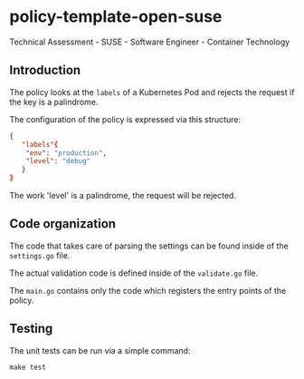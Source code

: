 # policy-template-open-suse

Technical Assessment - SUSE - Software Engineer - Container Technology

## Introduction

The policy looks at the `labels` of a Kubernetes Pod and rejects the request
if the key is a palindrome.

The configuration of the policy is expressed via this structure:

```json
{
   "labels"{ 
    "env": "production", 
    "level": "debug"
   } 
}
```

The work 'level' is a palindrome, the request will be rejected.

## Code organization

The code that takes care of parsing the settings can be found inside of the
`settings.go` file.

The actual validation code is defined inside of the `validate.go` file.

The `main.go` contains only the code which registers the entry points of the
policy.

## Testing

The unit tests can be run via a simple command:

```shell
make test
```
